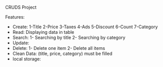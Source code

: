 CRUDS Project

Features:
- Create:
1-Title
2-Price
3-Taxes
4-Ads
5-Discount
6-Count
7-Category
- Read:
Displaying data in table
- Search:
1- Searching by title
2- Searching by category
- Update:
- Delete:
1- Delete one item
2- Delete all items
- Clean Data:
(title, price, category) must be filled
- local storage:
